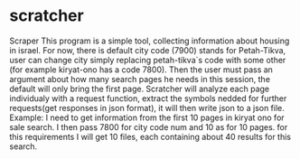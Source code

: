 # scratcher
Scraper
This program is a simple tool, collecting information about housing in israel.
For now, there is default city code (7900) stands for Petah-Tikva, user can change city simply replacing petah-tikva`s code with some other
(for example kiryat-ono has a code 7800). Then the user must pass an argument about how many search pages he needs in this session, the default will only bring 
the first page.
Scratcher will analyze each page individualy with a request function, extract the symbols nedded for further requests(get responses in json format),
it will then write json to a json file.
Example: I need to get information from the first 10 pages in kiryat ono for sale search. I then pass 7800 for city code num and 10 as for 10 pages.
for this requirements I will get 10 files, each containing about 40 results for this search.
